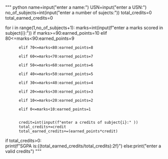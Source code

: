 """
python
name=input("enter a name:")
USN=input("enter a USN:")   
no_of_subjects=int(input("enter  a number of sujects:")) 
total_credits=0
total_earned_credits=0 


for i in range(1,no_of_subjects+1): 
          marks=int(input(f"enter a marks scored in subject{i}:"))
          if marks>=90:earned_points=10
          elif 80<=marks<90:earned_points=9
         
          elif 70<=marks<80:earned_points=8
         
          elif 60<=marks<70:earned_points=7
         
          elif 50<=marks<60:earned_points=6          
         
          elif 40<=marks<50:earned_points=5
          
          elif 30<=marks<40:earned_points=4
         
          elif 20<=marks<30:earned_points=3
       
          elif 10<=marks<20:earned_points=2
         
          elif 0<=marks<10:earned_points=1
         
          
          credit=int(input(f"enter a credits of subject{i}:" ))
          total_credits+=credit 
          total_earned_credits+=(earned_points*credit)  
if total_credits>0:          
    print(f"SGPA is:{(total_earned_credits/total_credits):2f}") 
else:print("enter a valid credits")
"""
